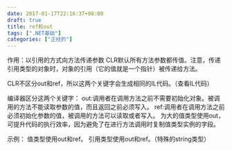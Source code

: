 ```yaml
---
date: 2017-01-17T22:16:37+08:00
draft: true
title: ref和out
tags: [".NET基础"]
categories: ["正经的"]
---
```


作用：以引用的方式向方法传递参数
CLR默认所有方法参数都传值。注意，传递引用类型的对象时，对象的引用（它的值就是一个指针）被传递给方法。

CLR不区分out和ref，所以这两个关键字会生成相同的IL代码。（查看IL代码）

编译器区分这两个关键字：
out:调用者在调用方法之前不需要初始化对象。被调用的方法不能读取参数的值，而且返回之前必须写入。
ref:调用者在调用方法之前必须初始化参数的值，被调用的方法可以读取或者写入。
为大的值类型使用out，可提升代码的执行效率，因为避免了在进行方法调用时复制值类型实例的字段。

示例：
值类型使用out和ref。
引用类型使用out和ref。（特殊的string类型）